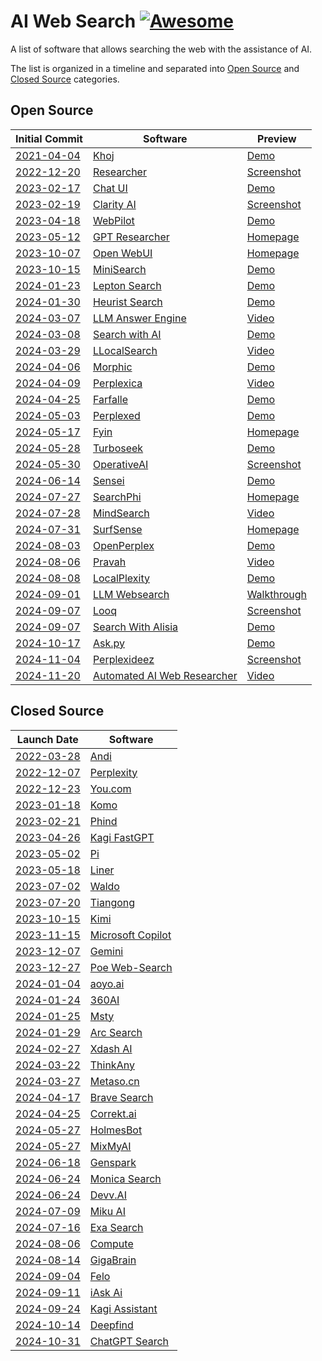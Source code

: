 # AI Web Search [![Awesome](https://awesome.re/badge-flat2.svg)](https://github.com/topics/awesome)

A list of software that allows searching the web with the assistance of AI.

The list is organized in a timeline and separated into [Open Source](#open-source) and [Closed Source](#closed-source) categories.

## Open Source

| Initial Commit                                                                                                                 | Software                                                                                        | Preview                                                                                                                                                                                |
| ------------------------------------------------------------------------------------------------------------------------------ | ----------------------------------------------------------------------------------------------- | -------------------------------------------------------------------------------------------------------------------------------------------------------------------------------------- |
| [2021-04-04](https://github.com/khoj-ai/khoj/commit/0ef549570139495f694265259432870fb5bffa6d)                                  | [Khoj](https://github.com/khoj-ai/khoj)                                                         | [Demo](https://app.khoj.dev)                                                                                                                                                           |
| [2022-12-20](https://github.com/VikParuchuri/researcher/commit/9ef2793dbeeb75a871ac9a171f77b50f1ed00acf)                       | [Researcher](https://github.com/VikParuchuri/researcher)                                        | [Screenshot](https://raw.githubusercontent.com/VikParuchuri/researcher/9ce649b83e51d201d3f00d4ceb1191ebff843ec8/images/screen2.png)                                                    |
| [2023-02-17](https://github.com/huggingface/chat-ui/commit/11dbfc8fb81bcfb1857b10fff56dddaac4530463)                           | [Chat UI](https://github.com/huggingface/chat-ui)                                               | [Demo](https://huggingface.co/chat/)                                                                                                                                                   |
| [2023-02-19](https://github.com/mckaywrigley/clarity-ai/commit/868b5259d91aad797a08a192846666a47f71c3c7)                       | [Clarity AI](https://github.com/mckaywrigley/clarity-ai)                                        | [Screenshot](https://raw.githubusercontent.com/mckaywrigley/clarity-ai/5a33db140d253f47da3f07ad1475938c14dfda45/public/screenshot.png)                                                 |
| [2023-04-18](https://github.com/webpilot-ai/Webpilot/commit/ed9f5b2dd0a584a010a1949fe198a808679c311f)                          | [WebPilot](https://github.com/webpilot-ai/Webpilot)                                             | [Demo](https://www.webpilot.ai/)                                                                                                                                                       |
| [2023-05-12](https://github.com/assafelovic/gpt-researcher/commit/e983f3a0d3e45ced42c0d309244a17cebfba32f4)                    | [GPT Researcher](https://github.com/assafelovic/gpt-researcher)                                 | [Homepage](https://gptr.dev/)                                                                                                                                                          |
| [2023-10-07](https://github.com/open-webui/open-webui/commit/5cd4946df2f1da6caeb100f993add7b7e02343a5)                         | [Open WebUI](https://github.com/open-webui/open-webui)                                          | [Homepage](https://openwebui.com/)                                                                                                                                                     |
| [2023-10-15](https://github.com/felladrin/MiniSearch/commit/ca5fb23c251d8392a4f2a5338fc9509ee1b05fde)                          | [MiniSearch](https://github.com/felladrin/MiniSearch)                                           | [Demo](https://felladrin-minisearch.hf.space/)                                                                                                                                         |
| [2024-01-23](https://github.com/leptonai/search_with_lepton/commit/f8da729364223b92beeca892417ced1ae55e6cd9)                   | [Lepton Search](https://github.com/leptonai/search_with_lepton)                                 | [Demo](https://search.lepton.run/)                                                                                                                                                     |
| [2024-01-30](https://github.com/heurist-network/gpt-search-web/commit/efeaefaa9a251b324a3ca381db36c04e1671425f)                | [Heurist Search](https://github.com/heurist-network/gpt-search-web)                             | [Demo](https://search.heurist.ai/)                                                                                                                                                     |
| [2024-03-07](https://github.com/developersdigest/llm-answer-engine/commit/bd0a904e99209139c23c01b1ac4715c57826d555)            | [LLM Answer Engine](https://github.com/developersdigest/llm-answer-engine)                      | [Video](https://media0.giphy.com/media/v1.Y2lkPTc5MGI3NjExcjVodHcyZWd0MDJtd2RiN2xqbGdtOTdrYzZiMnhlMmZidDRzYm15dSZlcD12MV9pbnRlcm5hbF9naWZfYnlfaWQmY3Q9Zw/PXkHjFlbgty03C6TAL/giphy.gif) |
| [2024-03-08](https://github.com/yokingma/search_with_ai/commit/1653232d2d724ae510155364dd3998f682999f71)                       | [Search with AI](https://github.com/yokingma/search_with_ai)                                    | [Demo](https://isou.chat/)                                                                                                                                                             |
| [2024-03-29](https://github.com/nilsherzig/LLocalSearch/commit/2817271898efaf3258ddfc1f27240ca507bb6fd0)                       | [LLocalSearch](https://github.com/nilsherzig/LLocalSearch)                                      | [Video](https://github.com/nilsherzig/LLocalSearch/assets/72463901/e13e2531-05a8-40af-8551-965ed9d24eb4)                                                                               |
| [2024-04-06](https://github.com/miurla/morphic/commit/1eaed10ea5ef3c72e7970b24a4bd8ad0ac747581)                                | [Morphic](https://github.com/miurla/morphic)                                                    | [Demo](https://www.morphic.sh/)                                                                                                                                                        |
| [2024-04-09](https://github.com/ItzCrazyKns/Perplexica/commit/d1c74c861e669325d2b5dbe07c0745bd235655b9)                        | [Perplexica](https://github.com/ItzCrazyKns/Perplexica)                                         | [Video](https://github.com/ItzCrazyKns/Perplexica/blob/10c5ac107684bda6eb9fc5ce34751b6c80fb6b8c/.assets/perplexica-preview.gif)                                                        |
| [2024-04-25](https://github.com/rashadphz/farfalle/commit/327e4d09f9f618a13a41997e2eb5cf3f0602029d)                            | [Farfalle](https://github.com/rashadphz/farfalle)                                               | [Demo](https://www.farfalle.dev/)                                                                                                                                                      |
| [2024-05-03](https://github.com/philfung/perplexed/commit/466866b780cc3b5d0ef9633f888fab3d1813f64f)                            | [Perplexed](https://github.com/philfung/perplexed)                                              | [Demo](https://d37ozmhmvu2kcg.cloudfront.net/)                                                                                                                                         |
| [2024-05-17](https://github.com/shadowfax92/Fyin/commit/5c53ebf0011f660f205af1948ca878f84f184309)                              | [Fyin](https://github.com/shadowfax92/Fyin)                                                     | [Homepage](https://fyin.app/)                                                                                                                                                          |
| [2024-05-28](https://github.com/Nutlope/turboseek/commit/36eff59936ea374e2ca569023c1bc2863d6b546e)                             | [Turboseek](https://github.com/Nutlope/turboseek)                                               | [Demo](https://www.turboseek.io/)                                                                                                                                                      |
| [2024-05-30](https://github.com/vincentdnl/operativeai/commit/6ba6dcc5a73eb6d7e939c921bff39c308e973d3c)                        | [OperativeAI](https://github.com/vincentdnl/operativeai)                                        | [Screenshot](https://github.com/vincentdnl/operativeai/assets/6394786/7234931f-372a-464e-90c0-0bea478f547e)                                                                            |
| [2024-06-14](https://github.com/jjleng/sensei/commit/a03394ccb84df3a884f4055d674382cb319aee13)                                 | [Sensei](https://github.com/jjleng/sensei)                                                      | [Demo](https://www.heysensei.app/)                                                                                                                                                     |
| [2024-07-27](https://github.com/AstraBert/SearchPhi/commit/471080a3d3519b5399c929c6b5e1ae820a2db1e1)                           | [SearchPhi](https://github.com/AstraBert/SearchPhi)                                             | [Homepage](https://astrabert.github.io/SearchPhi/)                                                                                                                                     |
| [2024-07-28](https://github.com/InternLM/MindSearch/commit/d3c5ea416acbfc4c994729218540207e688d5480)                           | [MindSearch](https://github.com/InternLM/mindsearch)                                            | [Video](https://github.com/user-attachments/assets/44ffe4b9-be26-4b93-a77b-02fed16e33fe)                                                                                               |
| [2024-07-31](https://github.com/MODSetter/SurfSense/commit/55332d1ddb4f6f660c5de2e23b3bc052c1b147cc)                           | [SurfSense](https://github.com/MODSetter/SurfSense)                                             | [Homepage](https://www.surfsense.net/)                                                                                                                                                 |
| [2024-08-03](https://github.com/YassKhazzan/openperplex_backend_os/commit/d34d515bb3c93bf306a24387404d5a0544b0bbd4)            | [OpenPerplex](https://github.com/YassKhazzan/openperplex_backend_os)                            | [Demo](https://openperplex.com/)                                                                                                                                                       |
| [2024-08-06](https://github.com/jayshah5696/pravah/commit/0443a0cd27f2521c3a461d5eee24524cb4c01376)                            | [Pravah](https://github.com/jayshah5696/pravah)                                                 | [Video](https://raw.githubusercontent.com/jayshah5696/pravah/0b546b9487acf43bca38e89772aada103a347e45/assets/demo.gif)                                                                 |
| [2024-08-08](https://github.com/legraphista/localplexity/commit/4151f4b5cee2fbcb66c9792840d3c279d7475216)                      | [LocalPlexity](https://github.com/legraphista/localplexity)                                     | [Demo](https://localplexity.pages.dev/)                                                                                                                                                |
| [2024-09-01](https://github.com/Jay4242/llm-websearch/commit/8798704eca2e9ba6f8ab29a6aefbe6a98339289a)                         | [LLM Websearch](https://github.com/Jay4242/llm-websearch)                                       | [Walkthrough](https://www.reddit.com/r/LocalLLaMA/comments/1ewdhfe/my_hobbyistlevel_websearch_gemma_2_2b_searx_bash/)                                                                  |
| [2024-09-07](https://github.com/radityaharya/looq/commit/2568fdafc9aa1913f03450ed9670443714add463)                             | [Looq](https://github.com/radityaharya/looq)                                                    | [Screenshot](https://raw.githubusercontent.com/radityaharya/looq/95c7faff3245fc153e0aea8f8d415efbaa80ce8a/preview.png)                                                                 |
| [2024-09-07](https://github.com/shivvamm/Search-With-Aisia/commit/b3b1969ef0346ba802b2f2cc5ddaf338679c40dd)                    | [Search With Alisia](https://github.com/shivvamm/Search-With-Aisia)                             | [Demo](https://searchwithalisia.netlify.app/)                                                                                                                                          |
| [2024-10-17](https://github.com/pengfeng/ask.py/commit/ad2beb3bca5c63f655425fa6771a38771526c188)                               | [Ask.py](https://github.com/pengfeng/ask.py)                                                    | [Demo](https://huggingface.co/spaces/LeetTools/AskPy)                                                                                                                                  |
| [2024-11-04](https://github.com/brunostjohn/perplexideez/commit/60080b84834d3293ba002ef72cb5895599384d03)                      | [Perplexideez](https://github.com/brunostjohn/perplexideez)                                     | [Screenshot](https://raw.githubusercontent.com/brunostjohn/perplexideez/8961078bc60a9508b5d06e5da0af7eea8896e99a/assets/browser.png)                                                   |
| [2024-11-20](https://github.com/TheBlewish/Automated-AI-Web-Researcher-Ollama/commit/7a221ee448aad5ea6a5929af980f183c1df3ff9e) | [Automated AI Web Researcher](https://github.com/TheBlewish/Automated-AI-Web-Researcher-Ollama) | [Video](https://www.youtube.com/watch?v=hS7Q1B8N1mQ)                                                                                                                                   |

## Closed Source

| Launch Date                                                                                                                                                    | Software                                             |
| -------------------------------------------------------------------------------------------------------------------------------------------------------------- | ---------------------------------------------------- |
| [2022-03-28](https://news.ycombinator.com/item?id=30832589)                                                                                                    | [Andi](https://andisearch.com/)                      |
| [2022-12-07](https://news.ycombinator.com/item?id=33897884)                                                                                                    | [Perplexity](https://perplexity.ai)                  |
| [2022-12-23](https://news.ycombinator.com/item?id=34110738)                                                                                                    | [You.com](http://you.com)                            |
| [2023-01-18](https://news.ycombinator.com/item?id=34421831)                                                                                                    | [Komo](https://komo.ai/)                             |
| [2023-02-21](https://news.ycombinator.com/item?id=34884338)                                                                                                    | [Phind](https://www.phind.com/)                      |
| [2023-04-26](https://news.ycombinator.com/item?id=35719482)                                                                                                    | [Kagi FastGPT](https://kagi.com/fastgpt)             |
| [2023-05-02](https://www.forbes.com/sites/alexkonrad/2023/05/02/inflection-ai-ex-deepmind-launches-pi-chatbot/)                                                | [Pi](https://pi.ai/)                                 |
| [2023-05-18](https://x.com/liner_app/status/1659030782969810945)                                                                                               | [Liner](https://getliner.com/)                       |
| [2023-07-02](https://www.fastcompany.com/90841992/meet-waldo-a-new-search-engine-that-lets-you-hyper-tune-your-queries)                                        | [Waldo](https://www.waldo.fyi/)                      |
| [2023-07-20](https://stock.stockstar.com/RB2023090800017268.shtml)                                                                                             | [Tiangong](https://www.tiangong.cn/)                 |
| [2023-10-15](https://en.wikipedia.org/wiki/Moonshot_AI)                                                                                                        | [Kimi](https://kimi.moonshot.cn/)                    |
| [2023-11-15](https://blogs.bing.com/search/november-2023/our-vision-to-bring-microsoft-copilot-to-everyone-and-more)                                           | [Microsoft Copilot](https://copilot.microsoft.com/)  |
| [2023-12-07](https://www.producthunt.com/products/gemini-6/launches)                                                                                           | [Gemini](https://gemini.google.com/)                 |
| [2023-12-27](https://www.linkedin.com/feed/update/urn:li:activity:7113212433074135040/)                                                                        | [Poe Web-Search](https://poe.com/Web-Search)         |
| [2024-01-04](https://www.producthunt.com/products/aoyo-ai/launches)                                                                                            | [aoyo.ai](https://aoyo.ai/)                          |
| [2024-01-24](https://so.360.com/agreement/privacy)                                                                                                             | [360AI](https://so.360.com/)                         |
| [2024-01-25](https://news.ycombinator.com/item?id=39126200)                                                                                                    | [Msty](https://msty.app/)                            |
| [2024-01-29](https://arc.net/blog/arc-search)                                                                                                                  | [Arc Search](https://arc.net/search)                 |
| [2024-02-27](https://community.deeplearning.ai/t/xdash-a-free-ai-powered-real-time-search-engine-https-www-xdash-ai/579309)                                    | [Xdash AI](https://www.xdash.ai/)                    |
| [2024-03-22](https://x.com/thinkanyai/status/1771073443271766193)                                                                                              | [ThinkAny](https://thinkany.ai/)                     |
| [2024-03-27](https://blog.csdn.net/qq_46106285/article/details/137062200)                                                                                      | [Metaso.cn](https://metaso.cn/)                      |
| [2024-04-17](https://brave.com/blog/answer-with-ai/)                                                                                                           | [Brave Search](https://search.brave.com)             |
| [2024-04-25](https://dailynexus.com/2024-05-16/making-sure-its-correkt-a-group-of-ucsb-students-set-out-to-revolutionize-the-ethics-of-ai-chatbots/)           | [Correkt.ai](https://correkt.ai/)                    |
| [2024-05-27](https://medium.com/@Holmesbot/new-ai-revolutionizes-research-holmesbot-a5c63a04a269)                                                              | [HolmesBot](https://app.holmesbot.com/)              |
| [2024-05-27](https://www.reddit.com/r/SideProject/comments/1d20yb8/introducing_mixmyai/)                                                                       | [MixMyAI](https://mixmyai.com/)                      |
| [2024-06-18](https://techcrunch.com/2024/06/18/genspark-is-the-latest-attempt-at-an-ai-powered-search-engine/)                                                 | [Genspark](https://www.genspark.ai/)                 |
| [2024-06-24](https://apps.apple.com/us/app/monica-search-ai-search-gpt/id6503940969)                                                                           | [Monica Search](https://monica.so/)                  |
| [2024-06-24](https://www.producthunt.com/products/devv-ai/launches)                                                                                            | [Devv.AI](https://devv.ai)                           |
| [2024-07-09](https://www.reddit.com/r/AISearchEngine_miku/)                                                                                                    | [Miku AI](https://hellomiku.com/)                    |
| [2024-07-16](https://techcrunch.com/2024/07/16/exa-raises-17m-lightspeed-nvidia-ycombinator-google-ai-models/)                                                 | [Exa Search](https://exa.ai/search)                  |
| [2024-08-06](https://techcrunch.com/2024/08/06/hyperspace-is-building-custom-instances-to-accelerate-database-searches/)                                       | [Compute](https://compute.hyper.space/)              |
| [2024-08-14](https://www.producthunt.com/products/gigabrain-2/launches)                                                                                        | [GigaBrain](https://thegigabrain.com/)               |
| [2024-09-04](https://www.globenewswire.com/news-release/2024/09/04/2940745/0/en/Felo-AI-Search-Engine-Launches-Revolutionizing-Global-Information-Access.html) | [Felo](https://felo.ai/)                             |
| [2024-09-11](https://blog.iask.ai/hey-were-iask-ai-903c3dcdec39)                                                                                               | [iAsk Ai](http://iask.ai)                            |
| [2024-09-24](https://blog.kagi.com/announcing-assistant)                                                                                                       | [Kagi Assistant](https://kagi.com/welcome/assistant) |
| [2024-10-14](https://community.openai.com/t/deepfind-a-privacy-first-ai-search-engine/978428)                                                                  | [Deepfind](https://www.deepfind.co/)                 |
| [2024-10-31](https://openai.com/index/introducing-chatgpt-search/)                                                                                             | [ChatGPT Search](https://chatgpt.com/?hints=search)  |
